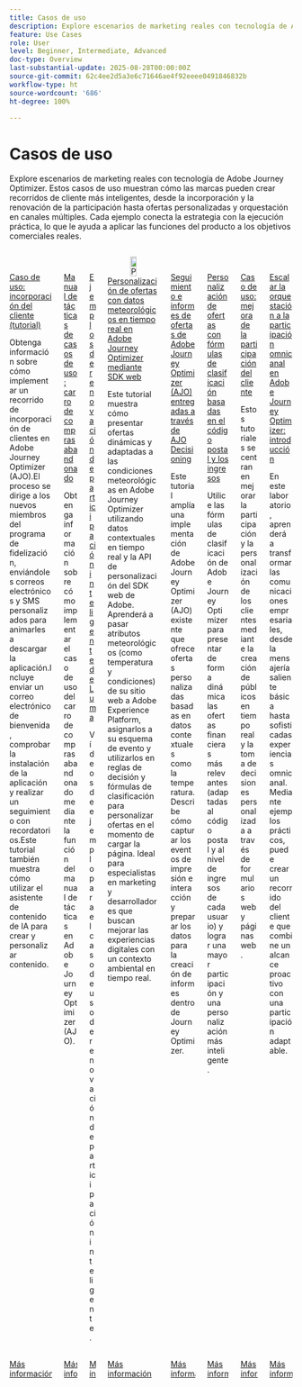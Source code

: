 ```yaml
---
title: Casos de uso
description: Explore escenarios de marketing reales con tecnología de Adobe Journey Optimizer. Estos casos de uso muestran cómo las marcas pueden crear recorridos de cliente más inteligentes, desde la incorporación y la renovación de la participación hasta ofertas personalizadas y orquestación en canales múltiples. Cada ejemplo conecta la estrategia con la ejecución práctica, lo que le ayuda a aplicar las funciones del producto a los objetivos comerciales reales.
feature: Use Cases
role: User
level: Beginner, Intermediate, Advanced
doc-type: Overview
last-substantial-update: 2025-08-28T00:00:00Z
source-git-commit: 62c4ee2d5a3e6c71646ae4f92eeee0491846832b
workflow-type: ht
source-wordcount: '686'
ht-degree: 100%

---
```



# Casos de uso

Explore escenarios de marketing reales con tecnología de Adobe Journey Optimizer. Estos casos de uso muestran cómo las marcas pueden crear recorridos de cliente más inteligentes, desde la incorporación y la renovación de la participación hasta ofertas personalizadas y orquestación en canales múltiples. Cada ejemplo conecta la estrategia con la ejecución práctica, lo que le ayuda a aplicar las funciones del producto a los objetivos comerciales reales.

<!-- CARDS
* https://experienceleague.adobe.com/en/docs/journey-optimizer-learn/tutorials/use-cases/customer-onboarding
* https://experienceleague.adobe.com/en/docs/journey-optimizer-learn/tutorials/use-cases/abandoned-cart
* https://experienceleague.adobe.com/en/docs/experience-platform/rtcdp/use-cases/personalization-insights-engagement/use-cases-luma
* https://experienceleague.adobe.com/en/docs/journey-optimizer-learn/personalizing-offers-with-real-time-weather-data/introduction
* https://experienceleague.adobe.com/en/docs/journey-optimizer-learn/reporting-on-ajo-od/introduction
* https://experienceleague.adobe.com/en/docs/journey-optimizer-learn/personalizing-offers-with-ranking-formulas-based-on-user-zip-code-and-income/introduction
* https://experienceleague.adobe.com/en/docs/journey-optimizer-learn/tutorials/use-cases/enhance-customer-engagement
* https://experienceleague.adobe.com/en/docs/journey-optimizer-learn/scaling-orchestration-to-omnichannel-engagement/introduction
-->
<!-- START CARDS HTML - DO NOT MODIFY BY HAND -->
<div class="columns">
    <div class="column is-half-tablet is-half-desktop is-one-third-widescreen" aria-label="Use Case - Customer Onboarding (Tutorial)">
        <div class="card" style="height: 100%; display: flex; flex-direction: column; height: 100%;">
            <div class="card-image">
                <figure class="image x-is-16by9">
                    <a href="https://experienceleague.adobe.com/es/docs/journey-optimizer-learn/tutorials/use-cases/customer-onboarding" title="Caso de uso: incorporación del cliente (tutorial)" target="_blank" rel="referrer">
                        <img class="is-bordered-r-small" src="https://video.tv.adobe.com/v/3440650/?format=jpeg&nocache=1756417587791" alt="Caso de uso: incorporación del cliente (tutorial)"
                             style="width: 100%; aspect-ratio: 16 / 9; object-fit: cover; overflow: hidden; display: block; margin: auto;">
                    </a>
                </figure>
            </div>
            <div class="card-content is-padded-small" style="display: flex; flex-direction: column; flex-grow: 1; justify-content: space-between;">
                <div class="top-card-content">
                    <p class="headline is-size-6 has-text-weight-bold">
                        <a href="https://experienceleague.adobe.com/es/docs/journey-optimizer-learn/tutorials/use-cases/customer-onboarding" target="_blank" rel="referrer" title="Caso de uso: incorporación del cliente (tutorial)">Caso de uso: incorporación del cliente (tutorial)</a>
                    </p>
                    <p class="is-size-6">Obtenga información sobre cómo implementar un recorrido de incorporación de clientes en Adobe Journey Optimizer (AJO).El proceso se dirige a los nuevos miembros del programa de fidelización, enviándoles correos electrónicos y SMS personalizados para animarles a descargar la aplicación.Incluye enviar un correo electrónico de bienvenida, comprobar la instalación de la aplicación y realizar un seguimiento con recordatorios.Este tutorial también muestra cómo utilizar el asistente de contenido de IA para crear y personalizar contenido.</p>
                </div>
                <a href="https://experienceleague.adobe.com/es/docs/journey-optimizer-learn/tutorials/use-cases/customer-onboarding" target="_blank" rel="referrer" class="spectrum-Button spectrum-Button--outline spectrum-Button--primary spectrum-Button--sizeM" style="align-self: flex-start; margin-top: 1rem;">
                    <span class="spectrum-Button-label has-no-wrap has-text-weight-bold">Más información</span>
                </a>
            </div>
        </div>
    </div>
    <div class="column is-half-tablet is-half-desktop is-one-third-widescreen" aria-label="Use Case Playbook - Abandoned shopping cart">
        <div class="card" style="height: 100%; display: flex; flex-direction: column; height: 100%;">
            <div class="card-image">
                <figure class="image x-is-16by9">
                    <a href="https://experienceleague.adobe.com/es/docs/journey-optimizer-learn/tutorials/use-cases/abandoned-cart" title="Manual de tácticas de casos de uso: carro de compras abandonado" target="_blank" rel="referrer">
                        <img class="is-bordered-r-small" src="https://video.tv.adobe.com/v/3443964/?format=jpeg&nocache=1756417587818" alt="Manual de tácticas de casos de uso: carro de compras abandonado"
                             style="width: 100%; aspect-ratio: 16 / 9; object-fit: cover; overflow: hidden; display: block; margin: auto;">
                    </a>
                </figure>
            </div>
            <div class="card-content is-padded-small" style="display: flex; flex-direction: column; flex-grow: 1; justify-content: space-between;">
                <div class="top-card-content">
                    <p class="headline is-size-6 has-text-weight-bold">
                        <a href="https://experienceleague.adobe.com/es/docs/journey-optimizer-learn/tutorials/use-cases/abandoned-cart" target="_blank" rel="referrer" title="Manual de tácticas de casos de uso: carro de compras abandonado">Manual de tácticas de casos de uso: carro de compras abandonado</a>
                    </p>
                    <p class="is-size-6">Obtenga información sobre cómo implementar el caso de uso del carro de compras abandonado mediante la función del manual de tácticas en Adobe Journey Optimizer (AJO).</p>
                </div>
                <a href="https://experienceleague.adobe.com/es/docs/journey-optimizer-learn/tutorials/use-cases/abandoned-cart" target="_blank" rel="referrer" class="spectrum-Button spectrum-Button--outline spectrum-Button--primary spectrum-Button--sizeM" style="align-self: flex-start; margin-top: 1rem;">
                    <span class="spectrum-Button-label has-no-wrap has-text-weight-bold">Más información</span>
                </a>
            </div>
        </div>
    </div>
    <div class="column is-half-tablet is-half-desktop is-one-third-widescreen" aria-label="Intelligent Re-engagement Luma examples">
        <div class="card" style="height: 100%; display: flex; flex-direction: column; height: 100%;">
            <div class="card-image">
                <figure class="image x-is-16by9">
                    <a href="https://experienceleague.adobe.com/es/docs/experience-platform/rtcdp/use-cases/personalization-insights-engagement/use-cases-luma" title="Ejemplos de renovación de participación inteligente de Luma" target="_blank" rel="referrer">
                        <img class="is-bordered-r-small" src="https://video.tv.adobe.com/v/3425184/?format=jpeg&nocache=1756417587792" alt="Ejemplos de renovación de participación inteligente de Luma"
                             style="width: 100%; aspect-ratio: 16 / 9; object-fit: cover; overflow: hidden; display: block; margin: auto;">
                    </a>
                </figure>
            </div>
            <div class="card-content is-padded-small" style="display: flex; flex-direction: column; flex-grow: 1; justify-content: space-between;">
                <div class="top-card-content">
                    <p class="headline is-size-6 has-text-weight-bold">
                        <a href="https://experienceleague.adobe.com/es/docs/experience-platform/rtcdp/use-cases/personalization-insights-engagement/use-cases-luma" target="_blank" rel="referrer" title="Ejemplos de renovación de participación inteligente de Luma">Ejemplos de renovación de participación inteligente de Luma</a>
                    </p>
                    <p class="is-size-6">Vídeos de ejemplo para el caso de uso de renovación de participación inteligente.</p>
                </div>
                <a href="https://experienceleague.adobe.com/es/docs/experience-platform/rtcdp/use-cases/personalization-insights-engagement/use-cases-luma" target="_blank" rel="referrer" class="spectrum-Button spectrum-Button--outline spectrum-Button--primary spectrum-Button--sizeM" style="align-self: flex-start; margin-top: 1rem;">
                    <span class="spectrum-Button-label has-no-wrap has-text-weight-bold">Más información</span>
                </a>
            </div>
        </div>
    </div>
    <div class="column is-half-tablet is-half-desktop is-one-third-widescreen" aria-label="Personalizing Offers with Real-Time Weather Data in Adobe Journey Optimizer using Web SDK">
        <div class="card" style="height: 100%; display: flex; flex-direction: column; height: 100%;">
            <div class="card-image">
                <figure class="image x-is-16by9">
                    <a href="https://experienceleague.adobe.com/es/docs/journey-optimizer-learn/personalizing-offers-with-real-time-weather-data/introduction" title="Personalización de ofertas con datos meteorológicos en tiempo real en Adobe Journey Optimizer mediante SDK web" target="_blank" rel="referrer">
                        <img class="is-bordered-r-small" src="https://experienceleague.adobe.com/en/docs/journey-optimizer-learn/personalizing-offers-with-real-time-weather-data/introduction./media_11e634b7fcda118d76753129e5511697a1e5145de.png?width=400&format=png&optimize=medium" alt="Personalización de ofertas con datos meteorológicos en tiempo real en Adobe Journey Optimizer mediante SDK web"
                             style="width: 100%; aspect-ratio: 16 / 9; object-fit: cover; overflow: hidden; display: block; margin: auto;">
                    </a>
                </figure>
            </div>
            <div class="card-content is-padded-small" style="display: flex; flex-direction: column; flex-grow: 1; justify-content: space-between;">
                <div class="top-card-content">
                    <p class="headline is-size-6 has-text-weight-bold">
                        <a href="https://experienceleague.adobe.com/es/docs/journey-optimizer-learn/personalizing-offers-with-real-time-weather-data/introduction" target="_blank" rel="referrer" title="Personalización de ofertas con datos meteorológicos en tiempo real en Adobe Journey Optimizer mediante SDK web">Personalización de ofertas con datos meteorológicos en tiempo real en Adobe Journey Optimizer mediante SDK web</a>
                    </p>
                    <p class="is-size-6">Este tutorial muestra cómo presentar ofertas dinámicas y adaptadas a las condiciones meteorológicas en Adobe Journey Optimizer utilizando datos contextuales en tiempo real y la API de personalización del SDK web de Adobe. Aprenderá a pasar atributos meteorológicos (como temperatura y condiciones) de su sitio web a Adobe Experience Platform, asignarlos a su esquema de evento y utilizarlos en reglas de decisión y fórmulas de clasificación para personalizar ofertas en el momento de cargar la página. Ideal para especialistas en marketing y desarrolladores que buscan mejorar las experiencias digitales con un contexto ambiental en tiempo real.</p>
                </div>
                <a href="https://experienceleague.adobe.com/es/docs/journey-optimizer-learn/personalizing-offers-with-real-time-weather-data/introduction" target="_blank" rel="referrer" class="spectrum-Button spectrum-Button--outline spectrum-Button--primary spectrum-Button--sizeM" style="align-self: flex-start; margin-top: 1rem;">
                    <span class="spectrum-Button-label has-no-wrap has-text-weight-bold">Más información</span>
                </a>
            </div>
        </div>
    </div>
    <div class="column is-half-tablet is-half-desktop is-one-third-widescreen" aria-label="Track and Report Adobe Journey Optimizer (AJO) Offers delivered via AJO Decisioning">
        <div class="card" style="height: 100%; display: flex; flex-direction: column; height: 100%;">
            <div class="card-image">
                <figure class="image x-is-16by9">
                    <a href="https://experienceleague.adobe.com/es/docs/journey-optimizer-learn/reporting-on-ajo-od/introduction" title="Seguimiento e informes de ofertas de Adobe Journey Optimizer (AJO) enviadas mediante AJO Decisioning" target="_blank" rel="referrer">
                        <img class="is-bordered-r-small" src="https://experienceleague.adobe.com/en/docs/journey-optimizer-learn/reporting-on-ajo-od/introduction./media_1fb3a58c60be3873b773f9ba694350319c4b8dc4f.png?width=400&format=png&optimize=medium" alt="Seguimiento e informes de ofertas de Adobe Journey Optimizer (AJO) enviadas mediante AJO Decisioning"
                             style="width: 100%; aspect-ratio: 16 / 9; object-fit: cover; overflow: hidden; display: block; margin: auto;">
                    </a>
                </figure>
            </div>
            <div class="card-content is-padded-small" style="display: flex; flex-direction: column; flex-grow: 1; justify-content: space-between;">
                <div class="top-card-content">
                    <p class="headline is-size-6 has-text-weight-bold">
                        <a href="https://experienceleague.adobe.com/es/docs/journey-optimizer-learn/reporting-on-ajo-od/introduction" target="_blank" rel="referrer" title="Seguimiento e informes de ofertas de Adobe Journey Optimizer (AJO) enviadas mediante AJO Decisioning">Seguimiento e informes de ofertas de Adobe Journey Optimizer (AJO) entregadas a través de AJO Decisioning</a>
                    </p>
                    <p class="is-size-6">Este tutorial amplía una implementación de Adobe Journey Optimizer (AJO) existente que ofrece ofertas personalizadas basadas en datos contextuales como la temperatura. Describe cómo capturar los eventos de impresión e interacción y preparar los datos para la creación de informes dentro de Journey Optimizer.</p>
                </div>
                <a href="https://experienceleague.adobe.com/es/docs/journey-optimizer-learn/reporting-on-ajo-od/introduction" target="_blank" rel="referrer" class="spectrum-Button spectrum-Button--outline spectrum-Button--primary spectrum-Button--sizeM" style="align-self: flex-start; margin-top: 1rem;">
                    <span class="spectrum-Button-label has-no-wrap has-text-weight-bold">Más información</span>
                </a>
            </div>
        </div>
    </div>
    <div class="column is-half-tablet is-half-desktop is-one-third-widescreen" aria-label="Personalize Offers with Ranking formulas Based on Zip Code and Income">
        <div class="card" style="height: 100%; display: flex; flex-direction: column; height: 100%;">
            <div class="card-image">
                <figure class="image x-is-16by9">
                    <a href="https://experienceleague.adobe.com/es/docs/journey-optimizer-learn/personalizing-offers-with-ranking-formulas-based-on-user-zip-code-and-income/introduction" title="Personalización de ofertas con fórmulas de clasificación basadas en el código postal y los ingresos" target="_blank" rel="referrer">
                        <img class="is-bordered-r-small" src="https://cdn.experienceleague.adobe.com/thumb/exl-cards/tutorial.png" alt="Personalización de ofertas con fórmulas de clasificación basadas en el código postal y los ingresos"
                             style="width: 100%; aspect-ratio: 16 / 9; object-fit: cover; overflow: hidden; display: block; margin: auto;">
                    </a>
                </figure>
            </div>
            <div class="card-content is-padded-small" style="display: flex; flex-direction: column; flex-grow: 1; justify-content: space-between;">
                <div class="top-card-content">
                    <p class="headline is-size-6 has-text-weight-bold">
                        <a href="https://experienceleague.adobe.com/es/docs/journey-optimizer-learn/personalizing-offers-with-ranking-formulas-based-on-user-zip-code-and-income/introduction" target="_blank" rel="referrer" title="Personalización de ofertas con fórmulas de clasificación basadas en el código postal y los ingresos">Personalización de ofertas con fórmulas de clasificación basadas en el código postal y los ingresos</a>
                    </p>
                    <p class="is-size-6">Utilice las fórmulas de clasificación de Adobe Journey Optimizer para presentar de forma dinámica las ofertas financieras más relevantes (adaptadas al código postal y al nivel de ingresos de cada usuario) y lograr una mayor participación y una personalización más inteligente.</p>
                </div>
                <a href="https://experienceleague.adobe.com/es/docs/journey-optimizer-learn/personalizing-offers-with-ranking-formulas-based-on-user-zip-code-and-income/introduction" target="_blank" rel="referrer" class="spectrum-Button spectrum-Button--outline spectrum-Button--primary spectrum-Button--sizeM" style="align-self: flex-start; margin-top: 1rem;">
                    <span class="spectrum-Button-label has-no-wrap has-text-weight-bold">Más información</span>
                </a>
            </div>
        </div>
    </div>
    <div class="column is-half-tablet is-half-desktop is-one-third-widescreen" aria-label="Use Case - Enhance customer engagement">
        <div class="card" style="height: 100%; display: flex; flex-direction: column; height: 100%;">
            <div class="card-image">
                <figure class="image x-is-16by9">
                    <a href="https://experienceleague.adobe.com/es/docs/journey-optimizer-learn/tutorials/use-cases/enhance-customer-engagement" title="Caso de uso: mejora de la participación del cliente" target="_blank" rel="referrer">
                        <img class="is-bordered-r-small" src="https://cdn.experienceleague.adobe.com/thumb/exl-cards/tutorial.png" alt="Caso de uso: mejora de la participación del cliente"
                             style="width: 100%; aspect-ratio: 16 / 9; object-fit: cover; overflow: hidden; display: block; margin: auto;">
                    </a>
                </figure>
            </div>
            <div class="card-content is-padded-small" style="display: flex; flex-direction: column; flex-grow: 1; justify-content: space-between;">
                <div class="top-card-content">
                    <p class="headline is-size-6 has-text-weight-bold">
                        <a href="https://experienceleague.adobe.com/es/docs/journey-optimizer-learn/tutorials/use-cases/enhance-customer-engagement" target="_blank" rel="referrer" title="Caso de uso: mejora de la participación del cliente">Caso de uso: mejora de la participación del cliente</a>
                    </p>
                    <p class="is-size-6">Estos tutoriales se centran en mejorar la participación y la personalización de los clientes mediante la creación de públicos en tiempo real y la toma de decisiones personalizada a través de formularios web y páginas web.</p>
                </div>
                <a href="https://experienceleague.adobe.com/es/docs/journey-optimizer-learn/tutorials/use-cases/enhance-customer-engagement" target="_blank" rel="referrer" class="spectrum-Button spectrum-Button--outline spectrum-Button--primary spectrum-Button--sizeM" style="align-self: flex-start; margin-top: 1rem;">
                    <span class="spectrum-Button-label has-no-wrap has-text-weight-bold">Más información</span>
                </a>
            </div>
        </div>
    </div>
    <div class="column is-half-tablet is-half-desktop is-one-third-widescreen" aria-label="Scaling orchestration to omnichannel engagement in Adobe Journey Optimizer - Introduction">
        <div class="card" style="height: 100%; display: flex; flex-direction: column; height: 100%;">
            <div class="card-image">
                <figure class="image x-is-16by9">
                    <a href="https://experienceleague.adobe.com/es/docs/journey-optimizer-learn/scaling-orchestration-to-omnichannel-engagement/introduction" title="Escalar la orquestación a la participación omnicanal en Adobe Journey Optimizer: introducción" target="_blank" rel="referrer">
                        <img class="is-bordered-r-small" src="https://video.tv.adobe.com/v/3457828/?format=jpeg&nocache=1756417587802" alt="Escalar la orquestación a la participación omnicanal en Adobe Journey Optimizer: introducción"
                             style="width: 100%; aspect-ratio: 16 / 9; object-fit: cover; overflow: hidden; display: block; margin: auto;">
                    </a>
                </figure>
            </div>
            <div class="card-content is-padded-small" style="display: flex; flex-direction: column; flex-grow: 1; justify-content: space-between;">
                <div class="top-card-content">
                    <p class="headline is-size-6 has-text-weight-bold">
                        <a href="https://experienceleague.adobe.com/es/docs/journey-optimizer-learn/scaling-orchestration-to-omnichannel-engagement/introduction" target="_blank" rel="referrer" title="Escalar la orquestación a la participación omnicanal en Adobe Journey Optimizer: introducción">Escalar la orquestación a la participación omnicanal en Adobe Journey Optimizer: introducción</a>
                    </p>
                    <p class="is-size-6">En este laboratorio, aprenderá a transformar las comunicaciones empresariales, desde la mensajería saliente básica hasta sofisticadas experiencias omnicanal. Mediante ejemplos prácticos, puede crear un recorrido del cliente que combine un alcance proactivo con una participación adaptable. </p>
                </div>
                <a href="https://experienceleague.adobe.com/es/docs/journey-optimizer-learn/scaling-orchestration-to-omnichannel-engagement/introduction" target="_blank" rel="referrer" class="spectrum-Button spectrum-Button--outline spectrum-Button--primary spectrum-Button--sizeM" style="align-self: flex-start; margin-top: 1rem;">
                    <span class="spectrum-Button-label has-no-wrap has-text-weight-bold">Más información</span>
                </a>
            </div>
        </div>
    </div>
</div>
<!-- END CARDS HTML - DO NOT MODIFY BY HAND -->
